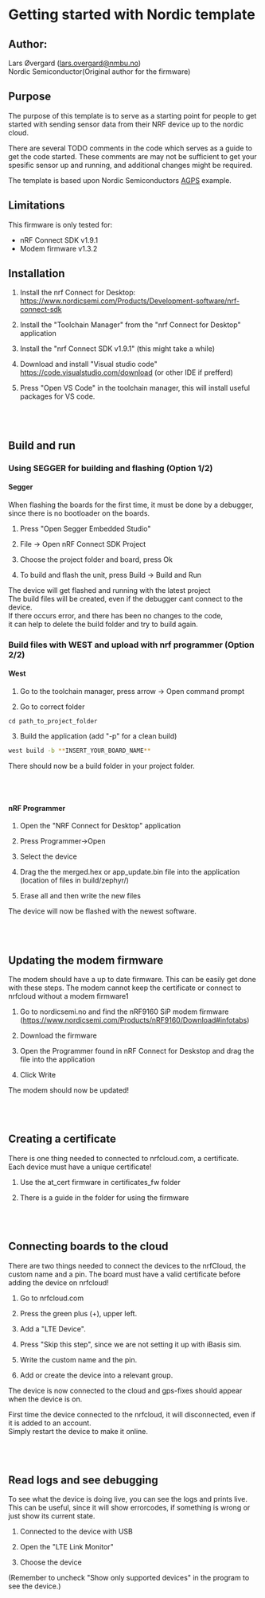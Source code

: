 # Getting started with Nordic template

## Author:
Lars Øvergard (lars.overgard@nmbu.no)  
Nordic Semiconductor(Original author for the firmware)

## Purpose

The purpose of this template is to serve as a starting point for people to get started with sending sensor data from their NRF device up to the nordic cloud. 

There are several TODO comments in the code which serves as a guide to get the code started. 
These comments are may not be sufficient to get your spesific sensor up and running, and additional changes might be required. 

The template is based upon Nordic Semiconductors [AGPS](https://github.com/nrfconnect/sdk-nrf/tree/v1.7-branch/samples/nrf9160/agps) example.


## Limitations
This firmware is only tested for:

- nRF Connect SDK v1.9.1
- Modem firmware v1.3.2

## Installation

1) Install the nrf Connect for Desktop: https://www.nordicsemi.com/Products/Development-software/nrf-connect-sdk

2) Install the "Toolchain Manager" from the "nrf Connect for Desktop" application

3) Install the "nrf Connect SDK v1.9.1" (this might take a while)

4) Download and install "Visual studio code" https://code.visualstudio.com/download (or other IDE if prefferd)

5) Press "Open VS Code" in the toolchain manager, this will install useful packages for VS code.

<br /><br />


## Build and run

### Using SEGGER for building and flashing (Option 1/2)

#### Segger
When flashing the boards for the first time, it must be done by a debugger, since there is no bootloader on the boards.

1) Press "Open Segger Embedded Studio"

2) File -> Open nRF Connect SDK Project

3) Choose the project folder and board, press Ok

4) To build and flash the unit, press Build -> Build and Run

The device will get flashed and running with the latest project <br />
The build files will be created, even if the debugger cant connect to the device. <br />
If there occurs error, and there has been no changes to the code, <br />
it can help to delete the build folder and try to build again.



### Build files with WEST and upload with nrf programmer (Option 2/2)

#### West
1) Go to the toolchain manager, press arrow -> Open command prompt

2) Go to correct folder
```console
cd path_to_project_folder
```

3) Build the application (add "-p" for a clean build)
```bash
west build -b **INSERT_YOUR_BOARD_NAME**
```

There should now be a build folder in your project folder.

<br /><br />

#### nRF Programmer

1) Open the "NRF Connect for Desktop" application

2) Press Programmer->Open

3) Select the device

4) Drag the the merged.hex or app_update.bin file into the application (location of files in build/zephyr/)

5) Erase all and then write the new files

The device will now be flashed with the newest software.

<br /><br />


## Updating the modem firmware
The modem should have a up to date firmware.
This can be easily get done with these steps.
The modem cannot keep the certificate or connect to nrfcloud without a modem firmware1

1) Go to nordicsemi.no and find the nRF9160 SiP modem firmware (https://www.nordicsemi.com/Products/nRF9160/Download#infotabs)

2) Download the firmware

3) Open the Programmer found in nRF Connect for Deskstop and drag the file into the application

4) Click Write

The modem should now be updated!

<br /><br />


## Creating a certificate
There is one thing needed to connected to nrfcloud.com, a certificate.<br />
Each device must have a unique certificate!

1) Use the at_cert firmware in certificates_fw folder

2) There is a guide in the folder for using the firmware

<br /><br />


## Connecting boards to the cloud
There are two things needed to connect the devices to the nrfCloud, the custom name and a pin.
The board must have a valid certificate before adding the device on nrfcloud!

1) Go to nrfcloud.com

2) Press the green plus (+), upper left.

3) Add a "LTE Device".

4) Press "Skip this step", since we are not setting it up with iBasis sim.

5) Write the custom name and the pin.

6) Add or create the device into a relevant group.

The device is now connected to the cloud and gps-fixes should appear when the device is on.<br />

First time the device connected to the nrfcloud, it will disconnected, even if it is added to an account. <br />
Simply restart the device to make it online.

<br /><br />


## Read logs and see debugging
To see what the device is doing live, you can see the logs and prints live. <br />
This can be useful, since it will show errorcodes, if something is wrong or <br />
just show its current state.

1) Connected to the device with USB

2) Open the "LTE Link Monitor"

3) Choose the device

(Remember to uncheck "Show only supported devices" in the program to see the device.)
